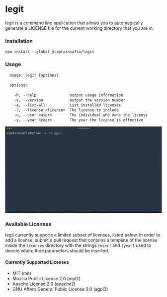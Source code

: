 # legit

legit is a command line application that allows you to automagically generate a
LICENSE file for the current working directory that you are in.

### Installation

```
npm install --global @captainsafia/legit
```

### Usage

```
  Usage: legit [options]

  Options:

    -h, --help               output usage information
    -V, --version            output the version number
    -a, --list-all           List installed licenses
    -l, --license <license>  The license to include
    -u, --user <user>        The individual who owns the license
    -y, --year <year>        The year the license is effective

```

![Legit Demo](legit-demo.gif)

### Available Licenses

legit currently supports a limited subset of licenses, listed below. In order
to add a license, submit a pull request that contains a template of the license
inside the `licenses` directory with the strings `[user]` and `[year]` used to
denote where thoe parameters should be inserted.

#### Currently Supported Licenses
- MIT (mit)
- Mozilla Public License 2.0 (mpl2)
- Apache License 2.0 (apache2)
- GNU Affero General Public License 3.0 (agpl3)
